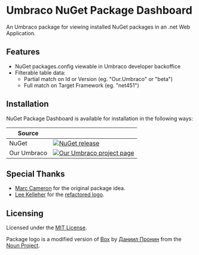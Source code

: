 # Umbraco NuGet Package Dashboard

An Umbraco package for viewing installed NuGet packages in an .net Web Application.

## Features

* NuGet packages.config viewable in Umbraco developer backoffice
* Filterable table data:
  * Partial match on Id or Version (eg. "Our.Umbraco" or "beta")
  * Full match on Target Framework (eg. "net451")

## Installation

NuGet Package Dashboard is available for installation in the following ways:

| Source      |             |
|-------------|-------------|
| NuGet       | [![NuGet release](https://img.shields.io/nuget/v/Our.Umbraco.NugetPackageDashboard.svg)](https://www.nuget.org/packages/Our.Umbraco.NugetPackageDashboard)|
| Our Umbraco | [![Our Umbraco project page](https://img.shields.io/badge/our-umbraco-orange.svg)](https://our.umbraco.org/projects/developer-tools/nuget-package-dashboard)  |

## Special Thanks
* [Marc Cameron](https://github.com/marccameron3d) for the original package idea.
* [Lee Kelleher](https://github.com/leelelleher) for the [refactored logo](https://github.com/jamiepollock/Umbraco-Nuget-Package-Dashboard/pull/1).

## Licensing

Licensed under the [MIT License](LICENSE.md).

Package logo is a modified version of [Box](https://thenounproject.com/search/?q=package&i=2202) by [Даниил Пронин](https://thenounproject.com/grawl/) from the [Noun Project](https://thenounproject.com).